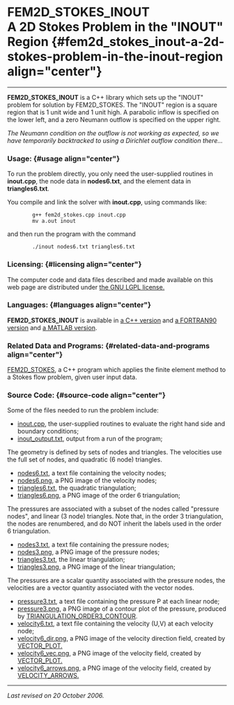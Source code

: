 FEM2D\_STOKES\_INOUT\
A 2D Stokes Problem in the "INOUT" Region {#fem2d_stokes_inout-a-2d-stokes-problem-in-the-inout-region align="center"}
=========================================

------------------------------------------------------------------------

**FEM2D\_STOKES\_INOUT** is a C++ library which sets up the "INOUT"
problem for solution by FEM2D\_STOKES. The "INOUT" region is a square
region that is 1 unit wide and 1 unit high. A parabolic inflow is
specified on the lower left, and a zero Neumann outflow is specified on
the upper right.

*The Neumann condition on the outflow is not working as expected, so we
have temporarily backtracked to using a Dirichlet outflow condition
there...*

### Usage: {#usage align="center"}

To run the problem directly, you only need the user-supplied routines in
**inout.cpp**, the node data in **nodes6.txt**, and the element data in
**triangles6.txt**.

You compile and link the solver with **inout.cpp**, using commands like:

            g++ fem2d_stokes.cpp inout.cpp
            mv a.out inout
          

and then run the program with the command

            ./inout nodes6.txt triangles6.txt
          

### Licensing: {#licensing align="center"}

The computer code and data files described and made available on this
web page are distributed under [the GNU LGPL
license.](../../txt/gnu_lgpl.txt)

### Languages: {#languages align="center"}

**FEM2D\_STOKES\_INOUT** is available in [a C++
version](../../cpp_src/fem2d_stokes_inout/fem2d_stokes_inout.html) and
[a FORTRAN90
version](../../f_src/fem2d_stokes_inout/fem2d_stokes_inout.html) and [a
MATLAB version](../../m_src/fem2d_stokes_inout/fem2d_stokes_inout.html).

### Related Data and Programs: {#related-data-and-programs align="center"}

[FEM2D\_STOKES](../../cpp_src/fem2d_stokes/fem2d_stokes.html), a C++
program which applies the finite element method to a Stokes flow
problem, given user input data.

### Source Code: {#source-code align="center"}

Some of the files needed to run the problem include:

-   [inout.cpp](inout.cpp), the user-supplied routines to evaluate the
    right hand side and boundary conditions;
-   [inout\_output.txt](inout_output.txt), output from a run of the
    program;

The geometry is defined by sets of nodes and triangles. The velocities
use the full set of nodes, and quadratic (6 node) triangles.

-   [nodes6.txt](nodes6.txt), a text file containing the velocity nodes;
-   [nodes6.png](nodes6.png), a PNG image of the velocity nodes;
-   [triangles6.txt](triangles6.txt), the quadratic triangulation;
-   [triangles6.png](triangles6.png), a PNG image of the order 6
    triangulation;

The pressures are associated with a subset of the nodes called "pressure
nodes", and linear (3 node) triangles. Note that, in the order 3
triangulation, the nodes are renumbered, and do NOT inherit the labels
used in the order 6 triangulation.

-   [nodes3.txt](nodes3.txt), a text file containing the pressure nodes;
-   [nodes3.png](nodes3.png), a PNG image of the pressure nodes;
-   [triangles3.txt](triangles3.txt), the linear triangulation;
-   [triangles3.png](triangles3.png), a PNG image of the linear
    triangulation;

The pressures are a scalar quantity associated with the pressure nodes,
the velocities are a vector quantity associated with the vector nodes.

-   [pressure3.txt](pressure3.txt), a text file containing the pressure
    P at each linear node;
-   [pressure3.png](pressure3.png), a PNG image of a contour plot of the
    pressure, produced by
    [TRIANGULATION\_ORDER3\_CONTOUR](../../m_src/triangulation_order3_contour/triangulation_order3_contour.html).
-   [velocity6.txt](velocity6.txt), a text file containing the velocity
    (U,V) at each velocity node;
-   [velocity6\_dir.png](velocity6_dir.png), a PNG image of the velocity
    direction field, created by
    [VECTOR\_PLOT.](../../f_src/vector_plot/vector_plot.html)
-   [velocity6\_vec.png](velocity6_vec.png), a PNG image of the velocity
    field, created by
    [VECTOR\_PLOT.](../../f_src/vector_plot/vector_plot.html)
-   [velocity6\_arrows.png](velocity6_arrows.png), a PNG image of the
    velocity field, created by
    [VELOCITY\_ARROWS.](../../m_src/velocity_arrows/velocity_arrows.html)

------------------------------------------------------------------------

*Last revised on 20 October 2006.*
